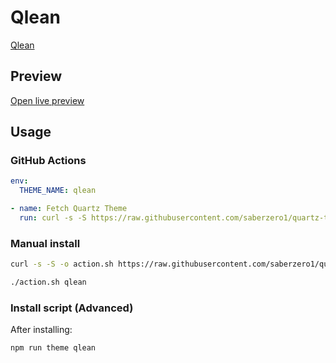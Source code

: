 # Qlean

[Qlean](https://github.com/Fro-Q)

## Preview

[Open live preview](https://quartz-themes.github.io/qlean/)

## Usage

### GitHub Actions

```yaml
env:
  THEME_NAME: qlean
```

```yaml
- name: Fetch Quartz Theme
  run: curl -s -S https://raw.githubusercontent.com/saberzero1/quartz-themes/master/action.sh | bash -s -- $THEME_NAME
```

### Manual install

```bash
curl -s -S -o action.sh https://raw.githubusercontent.com/saberzero1/quartz-themes/master/action.sh

./action.sh qlean
```

### Install script (Advanced)

After installing:

```bash
npm run theme qlean
```
